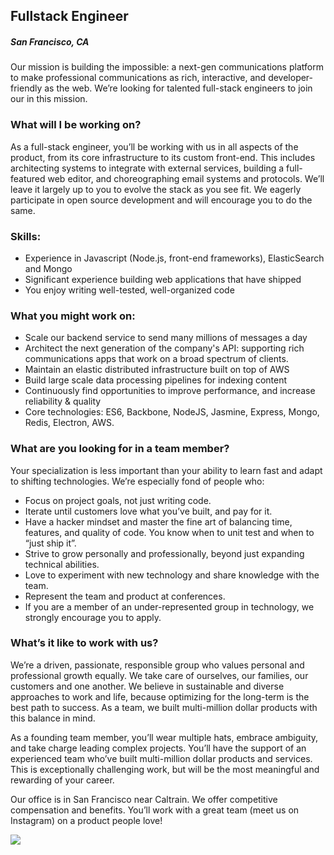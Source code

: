 ## Fullstack Engineer
##### San Francisco, CA

Our mission is building the impossible: a next-gen communications platform to make professional communications as rich, interactive, and developer-friendly as the web. We’re looking for talented full-stack engineers to join our in this mission.  

### What will I be working on?
As a full-stack engineer, you’ll be working with us in all aspects of the product, from its core infrastructure to its custom front-end. This includes architecting systems to integrate with external services, building a full-featured web editor, and choreographing email systems and protocols. We’ll leave it largely up to you to evolve the stack as you see fit. We eagerly participate in open source development and will encourage you to do the same.

### Skills:
+ Experience in Javascript (Node.js, front-end frameworks), ElasticSearch and Mongo
+ Significant experience building web applications that have shipped
+ You enjoy writing well-tested, well-organized code

### What you might work on:
+ Scale our backend service to send many millions of messages a day
+ Architect the next generation of the company's API: supporting rich communications apps that work on a broad spectrum of clients.
+ Maintain an elastic distributed infrastructure built on top of AWS
+ Build large scale data processing pipelines for indexing content
+ Continuously find opportunities to improve performance, and increase reliability & quality
+ Core technologies: ES6, Backbone, NodeJS, Jasmine, Express, Mongo, Redis, Electron, AWS.

### What are you looking for in a team member?
Your specialization is less important than your ability to learn fast and adapt to shifting technologies. We’re especially fond of people who:

+ Focus on project goals, not just writing code.
+ Iterate until customers love what you’ve built, and pay for it.
+ Have a hacker mindset and master the fine art of balancing time, features, and quality of code. You know when to unit test and when to “just ship it”.
+ Strive to grow personally and professionally, beyond just expanding technical abilities.
+ Love to experiment with new technology and share knowledge with the team.
+ Represent the team and product at conferences.
+ If you are a member of an under-represented group in technology, we strongly encourage you to apply.

### What’s it like to work with us?
We’re a driven, passionate, responsible group who values personal and professional growth equally. We take care of ourselves, our families, our customers and one another. We believe in sustainable and diverse approaches to work and life, because optimizing for the long-term is the best path to success. As a team, we built multi-million dollar products with this balance in mind.  

As a founding team member, you’ll wear multiple hats, embrace ambiguity, and take charge leading complex projects. You’ll have the support of an experienced team who’ve built multi-million dollar products and services. This is exceptionally challenging work, but will be the most meaningful and rewarding of your career.  

Our office is in San Francisco near Caltrain. We offer competitive compensation and benefits. You’ll work with a great team (meet us on Instagram) on a product people love!


[<img src='https://dabuttonfactory.com/button.png?t=Learn+More&f=Calibri-Bold&ts=24&tc=fff&hp=20&vp=8&c=5&bgt=unicolored&bgc=29aafe'>](https://letsrockit.co/jobs/twl4bwf4-fullstack-engineer)
